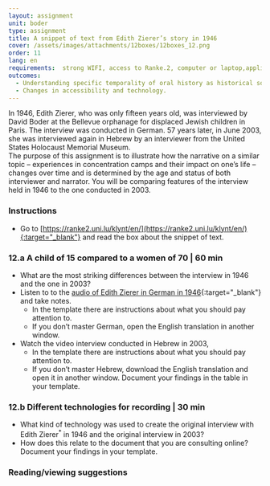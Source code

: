 ```yaml
---
layout: assignment
unit: boder
type: assignment
title: A snippet of text from Edith Zierer’s story in 1946
cover: /assets/images/attachments/12boxes/12boxes_12.png
order: 11
lang: en
requirements:  strong WIFI, access to Ranke.2, computer or laptop,application on laptop or computer to view video,
outcomes:
  - Understanding specific temporality of oral history as historical source.
  - Changes in accessibility and technology.
---
```


In 1946, Edith Zierer, who was only fifteen years old, was interviewed by David Boder at the Bellevue orphanage for displaced Jewish children in Paris. The interview was conducted in German. 57 years later, in June 2003, she was interviewed again in Hebrew by an interviewer from the United States Holocaust Memorial Museum.  
The purpose of this assignment is to illustrate how the narrative on a similar topic – experiences in concentration camps and their impact on one’s life – changes over time and is determined by the age and status of both interviewer and narrator. You will be comparing features of the interview held in 1946 to the one conducted in 2003. 

<!-- more -->

<!-- briefing-student -->

### Instructions
<!-- section-contents -->

- Go to [https://ranke2.uni.lu/klynt/en/](https://ranke2.uni.lu/klynt/en/){:target="_blank"} and read the box about the snippet of text.

<!-- section -->

### 12.a  A child of 15 compared to a women of 70 | 60 min
<!-- section-contents -->

- What are the most striking differences between the interview in 1946 and the one in 2003?
- Listen to to the [audio of Edith Zierer in German in 1946](https://iit.aviaryplatform.com/r/0g3gx44z67){:target="_blank"} and take notes.
  - In the template there are instructions about what you should pay attention to.
  - If you don’t master German, open the English translation in another window.
- Watch the video interview conducted in Hebrew in 2003,
  - In the template there are instructions about what you should pay attention to.
  - If you don’t master Hebrew, download the English translation and open it in another window.
 Document your findings in the table in your template.

<!-- section -->

### 12.b  Different technologies for recording | 30 min
<!-- section-contents -->

- What kind of technology was used to create the original interview with Edith Zierer<sup>*</sup> in 1946 and the original interview in 2003?
- How does this relate to the document that you are consulting online?
 Document your findings in your template.


<!-- section -->

### Reading/viewing suggestions
<!-- section-contents -->



<!-- briefing-teacher -->
